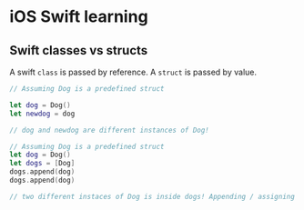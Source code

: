 # iOS Swift learning

## Swift classes vs structs

A swift `class` is passed by reference. A `struct` is passed by value.

```swift
// Assuming Dog is a predefined struct

let dog = Dog()
let newdog = dog

// dog and newdog are different instances of Dog!
```

```swift
// Assuming Dog is a predefined struct
let dog = Dog()
let dogs = [Dog]
dogs.append(dog)
dogs.append(dog)

// two different instaces of Dog is inside dogs! Appending / assigning is by value on structs.
```
